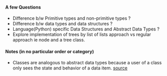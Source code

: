 #### A few Questions
 - Difference b/w Primitive types and non-primitive types ?
 - Difference b/w data types and data structures ?
 - Language(Python) specific Data Structures and Abstract Data Types ?
 - Explore implementation of trees by list of lists approach vs regular approach ie node and a tree class.

#### Notes (in no particular order or category)
- Classes are analogous to abstract data types because a user of a class only sees the state and behavior of
a data item. [source](http://interactivepython.org/runestone/static/pythonds/Introduction/GettingStartedwithData.html)  
